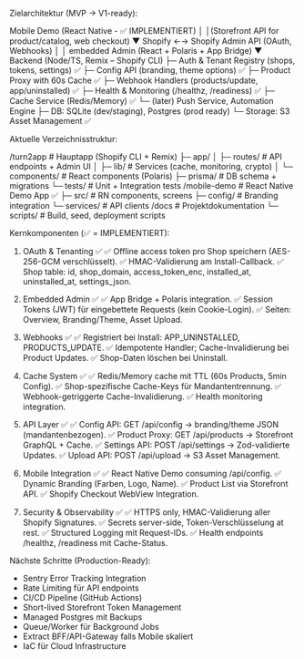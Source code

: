 Zielarchitektur (MVP → V1-ready):

Mobile Demo (React Native - ✅ IMPLEMENTIERT)
         │
         │(Storefront API for product/catalog, web checkout)
         ▼
Shopify ←→ Shopify Admin API (OAuth, Webhooks)
         │
         │ embedded Admin (React + Polaris + App Bridge)
         ▼
   Backend (Node/TS, Remix – Shopify CLI)
     ├─ Auth & Tenant Registry (shops, tokens, settings) ✅
     ├─ Config API (branding, theme options) ✅
     ├─ Product Proxy with 60s Cache ✅
     ├─ Webhook Handlers (products/update, app/uninstalled) ✅
     ├─ Health & Monitoring (/healthz, /readiness) ✅
     ├─ Cache Service (Redis/Memory) ✅
     └─ (later) Push Service, Automation Engine
     ├─ DB: SQLite (dev/staging), Postgres (prod ready)
     └─ Storage: S3 Asset Management ✅



Aktuelle Verzeichnisstruktur:

/turn2app            # Hauptapp (Shopify CLI + Remix)
  ├─ app/
  │  ├─ routes/      # API endpoints + Admin UI
  │  ├─ lib/         # Services (cache, monitoring, crypto)
  │  └─ components/  # React components (Polaris)
  ├─ prisma/         # DB schema + migrations
  └─ tests/          # Unit + Integration tests
/mobile-demo         # React Native Demo App ✅
  ├─ src/           # RN components, screens
  ├─ config/        # Branding integration
  └─ services/      # API clients
/docs               # Projektdokumentation
└─ scripts/         # Build, seed, deployment scripts


Kernkomponenten (✅ = IMPLEMENTIERT):

1) OAuth & Tenanting ✅
✅ Offline access token pro Shop speichern (AES-256-GCM verschlüsselt).
✅ HMAC-Validierung am Install-Callback.
✅ Shop table: id, shop_domain, access_token_enc, installed_at, uninstalled_at, settings_json.

2) Embedded Admin ✅
✅ App Bridge + Polaris integration.
✅ Session Tokens (JWT) für eingebettete Requests (kein Cookie-Login).
✅ Seiten: Overview, Branding/Theme, Asset Upload.

3) Webhooks ✅
✅ Registriert bei Install: APP_UNINSTALLED, PRODUCTS_UPDATE.
✅ Idempotente Handler; Cache-Invalidierung bei Product Updates.
✅ Shop-Daten löschen bei Uninstall.

4) Cache System ✅
✅ Redis/Memory cache mit TTL (60s Products, 5min Config).
✅ Shop-spezifische Cache-Keys für Mandantentrennung.
✅ Webhook-getriggerte Cache-Invalidierung.
✅ Health monitoring integration.

5) API Layer ✅
✅ Config API: GET /api/config → branding/theme JSON (mandantenbezogen).
✅ Product Proxy: GET /api/products → Storefront GraphQL + Cache.
✅ Settings API: POST /api/settings → Zod-validierte Updates.
✅ Upload API: POST /api/upload → S3 Asset Management.

6) Mobile Integration ✅
✅ React Native Demo consuming /api/config.
✅ Dynamic Branding (Farben, Logo, Name).
✅ Product List via Storefront API.
✅ Shopify Checkout WebView Integration.

7) Security & Observability ✅
✅ HTTPS only, HMAC-Validierung aller Shopify Signatures.
✅ Secrets server-side, Token-Verschlüsselung at rest.
✅ Structured Logging mit Request-IDs.
✅ Health endpoints /healthz, /readiness mit Cache-Status.

Nächste Schritte (Production-Ready):
- Sentry Error Tracking Integration
- Rate Limiting für API endpoints
- CI/CD Pipeline (GitHub Actions)
- Short-lived Storefront Token Management
- Managed Postgres mit Backups
- Queue/Worker für Background Jobs
- Extract BFF/API-Gateway falls Mobile skaliert
- IaC für Cloud Infrastructure